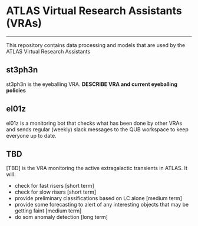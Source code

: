 # ATLAS Virtual Research Assistants (VRAs)
---

This repository contains data processing and models that are used by the ATLAS Virtual Research Assistants

## st3ph3n
st3ph3n is the eyeballing VRA.
**DESCRIBE VRA and current eyeballing policies**

## el01z
el01z is a monitoring bot that checks what has been done by other VRAs 
and sends regular (weekly) slack messages to the QUB workspace to keep everyone up to date.

## TBD
[TBD] is the VRA monitoring the active extragalactic transients in ATLAS.
It will:
* check for fast risers [short term]
* check for slow risers [short term]
* provide preliminary classifications based on LC alone [medium term]
* provide some forecasting to alert of any interesting objects that may be getting faint [medium term]
* do som anomaly detection [long term]